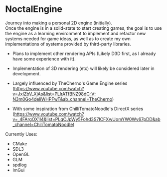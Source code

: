 # NoctalEngine

Journey into making a personal 2D engine (initially).  
Once the engine is in a solid-state to start creating games, the goal is to use the engine as a learning environment to implement and refactor new systems needed for game ideas, as well as to create my own implementations of systems provided by third-party libraries.
- Plans to implement other rendering APIs (Likely D3D first, as I already have some experience with it). 
- Implementation of 3D rendering (etc) will likely be considered later in development.

- Largely influenced by TheCherno's Game Engine series (https://www.youtube.com/watch?v=JxIZbV_XjAs&list=PLlrATfBNZ98dC-V-N3m0Go4deliWHPFwT&ab_channel=TheCherno)
- With some inspiration from ChilliTomatoNoodle's DirectX series (https://www.youtube.com/watch?v=_4FArgOX1I4&list=PLqCJpWy5Fohd3S7ICFXwUomYW0Wv67pDD&ab_channel=ChiliTomatoNoodle)

Currently Uses:
- CMake
- SDL3
- OpenGL
- GLM
- spdlog
- ImGui
